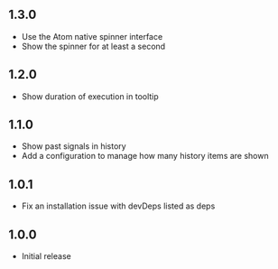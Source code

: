## 1.3.0

- Use the Atom native spinner interface
- Show the spinner for at least a second

## 1.2.0

- Show duration of execution in tooltip

## 1.1.0

- Show past signals in history
- Add a configuration to manage how many history items are shown

## 1.0.1

- Fix an installation issue with devDeps listed as deps

## 1.0.0

- Initial release
